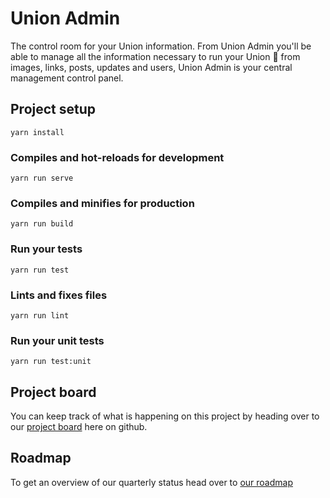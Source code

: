 # Union Admin

The control room for your Union information.
From Union Admin you'll be able to manage all the information necessary to run your Union 🏰 from images, links, posts, updates and users, Union Admin is your central management control panel.

## Project setup

```
yarn install
```

### Compiles and hot-reloads for development

```
yarn run serve
```

### Compiles and minifies for production

```
yarn run build
```

### Run your tests

```
yarn run test
```

### Lints and fixes files

```
yarn run lint
```

### Run your unit tests

```
yarn run test:unit
```

## Project board

You can keep track of what is happening on this project by heading over to our [project board](https://github.com/orgs/meetunion/projects/1) here on github.

## Roadmap

To get an overview of our quarterly status head over to [our roadmap](https://www.notion.so/donesunday/0e521376ccd94e3db36ddce44e115abd?v=9f78a1eb5e3e45558d91620772d2ace1)
